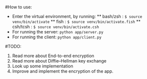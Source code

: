 #How to use:
* Enter the virtual environment, by running:
	** bash/zsh : `$ source venv/bin/activate`
	** fish     : `$ source venv/bin/activate.fish`
	** csh/tcsh : `$ source venv/bin/activate.csh`
* For running the server: `python app/server.py`
* For running the client: `python app/client.py`


#TODO:

1. Read more about End-to-end encryption
2. Read more about Diffie–Hellman key exchange
3. Look up some implementation
4. Improve and implement the encryption of the app.
